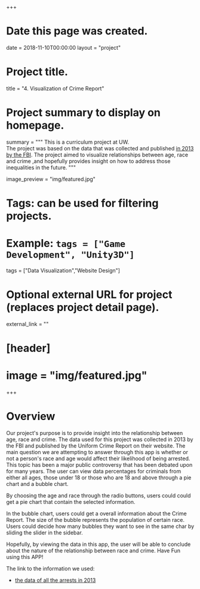 +++
# Date this page was created.
date = 2018-11-10T00:00:00
layout = "project"

# Project title.
title = "4. Visualization of Crime Report"

# Project summary to display on homepage.
summary = """
 This is a curriculum project at UW.<br>
 The project was based on the data that was collected and published [in 2013 by the FBI]( https://ucr.fbi.gov/crime-in-the-u.s/2013/crime-in-the-u.s.-2013/tables/table-43). The project aimed to visualize relationships between age, race and crime ,and hopefully provides insight on how to address those inequalities in the future. 
 """
 
image_preview = "img/featured.jpg"

# Tags: can be used for filtering projects.
# Example: `tags = ["Game Development", "Unity3D"]`
tags = ["Data Visualization","Website Design"]

# Optional external URL for project (replaces project detail page).
external_link = ""

# [header]
# image = "img/featured.jpg"

+++

# Overview
Our project's purpose is to provide insight into the relationship between age, race and crime. The data used for this project was collected in 2013 by the FBI and published by the Uniform Crime Report on their website. The main question we are attempting to answer through this app is whether or not a person's race and age would affect their likelihood of being arrested. This topic has been a major public controversy that has been debated upon for many years. The user can view data percentages for criminals from either all ages, those under 18 or those who are 18 and above through a pie chart and a bubble chart.

By choosing the age and race through the radio buttons, users could could get a pie chart that contain the selected information.

In the bubble chart, users could get a overall information about the Crime Report. The size of the bubble represents the population of certain race. Users could decide how many bubbles they want to see in the same char by sliding the slider in the sidebar.

Hopefully, by viewing the data in this app, the user will be able to conclude about the nature of the relationship between race and crime. Have Fun using this APP!

The link to the information we used:

* [the data of all the arrests in 2013]( https://ucr.fbi.gov/crime-in-the-u.s/2013/crime-in-the-u.s.-2013/tables/table-43)


